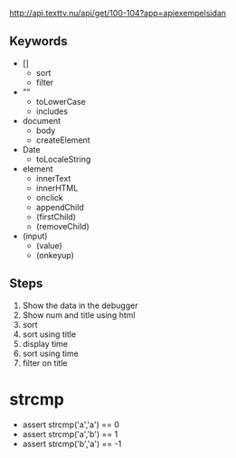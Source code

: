 http://api.texttv.nu/api/get/100-104?app=apiexempelsidan

## Keywords

* []
	* sort
	* filter
* ""
	* toLowerCase
	* includes
* document
	* body
	* createElement
* Date
	* toLocaleString
* element
	* innerText
	* innerHTML
	* onclick
	* appendChild
	* (firstChild)
	* (removeChild)
* (input)
	* (value)
	* (onkeyup)

## Steps

1. Show the data in the debugger
1. Show num and title using html
1. sort
1. sort using title
1. display time
1. sort using time
1. filter on title

# strcmp

* assert strcmp('a','a') == 0
* assert strcmp('a','b') == 1
* assert strcmp('b','a') == -1
